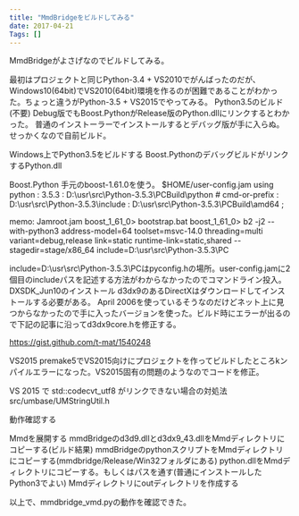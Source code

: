 ```yaml
---
title: "MmdBridgeをビルドしてみる"
date: 2017-04-21
Tags: []
---
```


MmdBridgeがよさげなのでビルドしてみる。

最初はプロジェクトと同じPython-3.4 + VS2010でがんばったのだが、 Windows10(64bit)でVS2010(64bit)環境を作るのが困難であることがわかった。ちょっと違うがPython-3.5 + VS2015でやってみる。
Python3.5のビルド(不要)
Debug版でもBoost.PythonがRelease版のPython.dllにリンクするとわかった。
普通のインストーラーでインストールするとデバッグ版が手に入らぬ。せっかくなので自前ビルド。

Windows上でPython3.5をビルドする
Boost.PythonのデバッグビルドがリンクするPython.dll

Boost.Python
手元のboost-1.61.0を使う。
$HOME/user-config.jam
using python
     : 3.5.3
     : D:\\usr\\src\\Python-3.5.3\\PCBuild\\python # cmd-or-prefix
     : D:\\usr\\src\\Python-3.5.3\\include
     : D:\\usr\\src\\Python-3.5.3\\PCBuild\\amd64
     ;

memo: Jamroot.jam
boost_1_61_0> bootstrap.bat
boost_1_61_0> b2 -j2 --with-python3 address-model=64 toolset=msvc-14.0 threading=multi variant=debug,release link=static runtime-link=static,shared --stagedir=stage/x86_64 include=D:\usr\src\Python-3.5.3\PC 

include=D:\usr\src\Python-3.5.3\PCはpyconfig.hの場所。user-config.jamに2個目のincludeパスを記述する方法がわからなかったのでコマンドライン投入。
DXSDK_Jun10のインストール
d3dx9のあるDirectXはダウンロードしてインストールする必要がある。 April 2006を使っているそうなのだけどネット上に見つからなかったので手に入ったバージョンを使った。ビルド時にエラーが出るので下記の記事に沿ってd3dx9core.hを修正する。

https://gist.github.com/t-mat/1540248

VS2015
premake5でVS2015向けにプロジェクトを作ってビルドしたところkンパイルエラーになった。VS2015固有の問題のようなのでコードを修正。

VS 2015 で std::codecvt_utf8 がリンクできない場合の対処法
src/umbase/UMStringUtil.h

動作確認する

Mmdを展開する
mmdBridgeのd3d9.dllとd3dx9_43.dllをMmdディレクトリにコピーする(ビルド結果)
mmdBridgeのpythonスクリプトをMmdディレクトリにコピーする(mmdbridge/Release/Win32フォルダにある)
python.dllをMmdディレクトリにコピーする。もしくはパスを通す(普通にインストールしたPython3でよい)
Mmdディレクトリにoutディレクトリを作成する

以上で、mmdbridge_vmd.pyの動作を確認できた。
